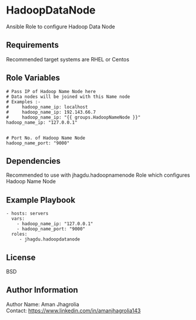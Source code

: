 HadoopDataNode
==============

Ansible Role to configure Hadoop Data Node

Requirements
------------

Recommended target systems are RHEL or Centos

Role Variables
--------------

    # Pass IP of Hadoop Name Node here
    # Data nodes will be joined with this Name node
    # Examples :- 
    #     hadoop_name_ip: localhost
    #     hadoop_name_ip: 192.143.66.7
    #     hadoop_name_ip: "{{ groups.HadoopNameNode }}"
    hadoop_name_ip: "127.0.0.1"


    # Port No. of Hadoop Name Node
    hadoop_name_port: "9000"

Dependencies
------------

Recommended to use with jhagdu.hadoopnamenode Role which configures Hadoop Name Node

Example Playbook
----------------

    - hosts: servers
      vars:
        - hadoop_name_ip: "127.0.0.1"
        - hadoop_name_port: "9000"
      roles:
         - jhagdu.hadoopdatanode

License
-------

BSD

Author Information
------------------

Author Name: Aman Jhagrolia  
Contact: https://www.linkedin.com/in/amanjhagrolia143  
